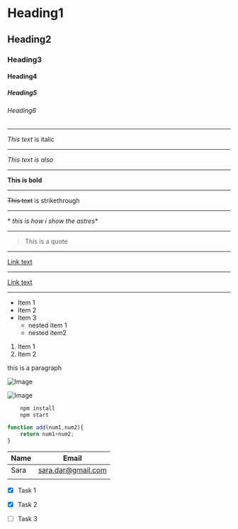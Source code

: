 # Heading1
## Heading2 
### Heading3 
#### Heading4
##### Heading5 
###### Heading6
________________________

*This text* is italic 
________________________
_This text is also_
________________________

**This is bold**
________________________
~~This text~~ is strikethrough
________________________
\* _this is how i show the astres_\* 

------------------------
> This is a quote
________________________

[Link text](linkitself.com)
________________________

[Link text](linkitself.com "Title")

________________________

<!--Unordered lists-->
* Item 1
* Item 2
* Item 3 
    * nested item 1
    * nested item2

<!--ordered lists-->
1. Item 1
2. Item 2

<!-- Inline code block-->
<p> this is a paragraph </p>

<!--Image-->
![Image](imagelocation)

![Image](https://markdown-here.com/img/icon256.png)


<!--Github Markdown-->

<!--Code blocks-->
``` bash
    npm install
    npm start
```

``` Javascript 
function add(num1,num2){
    return num1+num2;
} 
```
<!-- Tables-->
| Name    | Email 
|-------- |--------
| Sara    | sara.dar@gmail.com
|         |   


<!-- task lists-->
* [x] Task 1
* [x] Task 2
* [ ] Task 3 <!--Incomplete task-->


